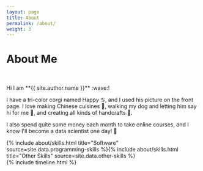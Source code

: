 ```yaml
---
layout: page
title: About
permalink: /about/
weight: 3
---
```


# **About Me**

<p>
  <br>
</p>
Hi I am **{{ site.author.name }}** :wave:!

I have a tri-color corgi named Happy ♋, and I used his picture on the front page. I love making Chinese cuisines 🥟, walking my dog and letting him say hi for me 🦮, and creating all kinds of handcrafts 🧩. 

I also spend quite some money each month to take online courses, and I know I'll become a data scientist one day! 🎉

<div class="row">
{% include about/skills.html title="Software" source=site.data.programming-skills %}{% include about/skills.html title="Other Skills" source=site.data.other-skills %}
</div>

<div class="row">
{% include timeline.html %}
</div>

